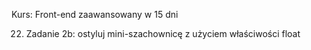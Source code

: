 Kurs: Front-end zaawansowany w 15 dni

22. Zadanie 2b: ostyluj mini-szachownicę z użyciem właściwości float